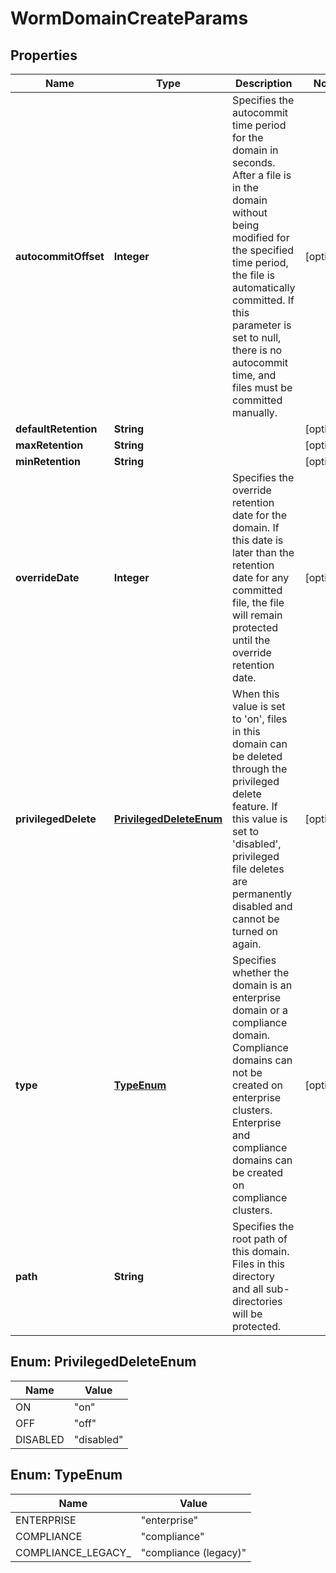 
# WormDomainCreateParams

## Properties
Name | Type | Description | Notes
------------ | ------------- | ------------- | -------------
**autocommitOffset** | **Integer** | Specifies the autocommit time period for the domain in seconds.  After a file is in the domain without being modified for the specified time period, the file is automatically committed. If this parameter is set to null, there is no autocommit time, and files must be committed manually. |  [optional]
**defaultRetention** | **String** |  |  [optional]
**maxRetention** | **String** |  |  [optional]
**minRetention** | **String** |  |  [optional]
**overrideDate** | **Integer** | Specifies the override retention date for the domain. If this date is later than the retention date for any committed file, the file will remain protected until the override retention date. |  [optional]
**privilegedDelete** | [**PrivilegedDeleteEnum**](#PrivilegedDeleteEnum) | When this value is set to &#39;on&#39;, files in this domain can be deleted through the privileged delete feature. If this value is set to &#39;disabled&#39;, privileged file deletes are permanently disabled and cannot be turned on again. |  [optional]
**type** | [**TypeEnum**](#TypeEnum) | Specifies whether the domain is an enterprise domain or a compliance domain. Compliance domains can not be created on enterprise clusters. Enterprise and compliance domains can be created on compliance clusters. |  [optional]
**path** | **String** | Specifies the root path of this domain. Files in this directory and all sub-directories will be protected. | 


<a name="PrivilegedDeleteEnum"></a>
## Enum: PrivilegedDeleteEnum
Name | Value
---- | -----
ON | &quot;on&quot;
OFF | &quot;off&quot;
DISABLED | &quot;disabled&quot;


<a name="TypeEnum"></a>
## Enum: TypeEnum
Name | Value
---- | -----
ENTERPRISE | &quot;enterprise&quot;
COMPLIANCE | &quot;compliance&quot;
COMPLIANCE_LEGACY_ | &quot;compliance (legacy)&quot;



